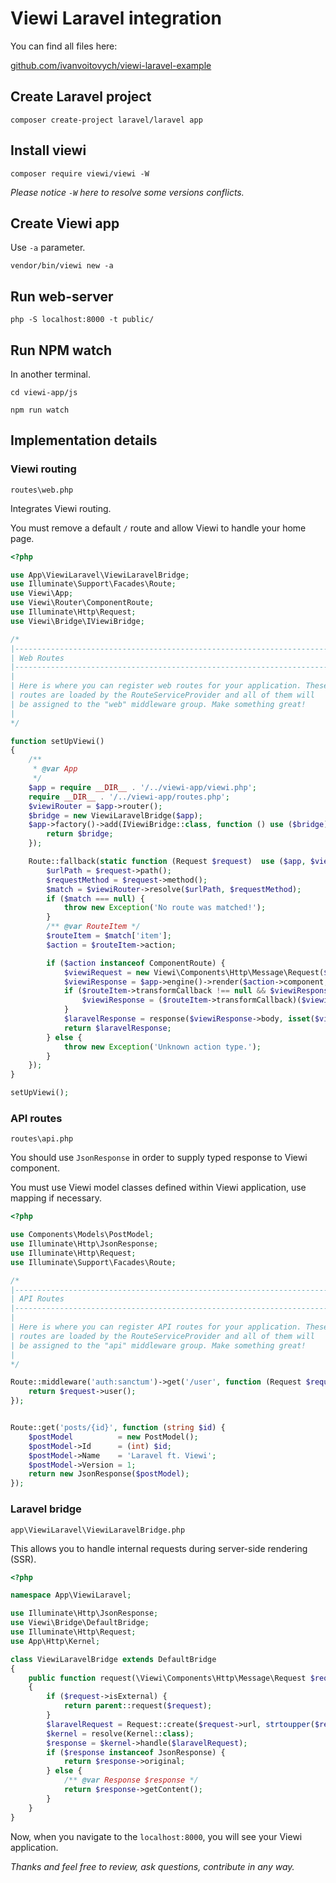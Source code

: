 # Viewi Laravel integration

You can find all files here:

<a target="_blank" href="https://github.com/ivanvoitovych/viewi-laravel-example" rel="noopener noreferrer">github.com/ivanvoitovych/viewi-laravel-example</a>

## Create Laravel project

`composer create-project laravel/laravel app`

## Install viewi

`composer require viewi/viewi -W`

*Please notice `-W` here to resolve some versions conflicts.*

## Create Viewi app

Use `-a` parameter.

`vendor/bin/viewi new -a`

## Run web-server

`php -S localhost:8000 -t public/`

## Run NPM watch

In another terminal.

`cd viewi-app/js`

`npm run watch`

## Implementation details

### Viewi routing

`routes\web.php`

Integrates Viewi routing.

You must remove a default `/` route and allow Viewi to handle your home page.

```php
<?php

use App\ViewiLaravel\ViewiLaravelBridge;
use Illuminate\Support\Facades\Route;
use Viewi\App;
use Viewi\Router\ComponentRoute;
use Illuminate\Http\Request;
use Viewi\Bridge\IViewiBridge;

/*
|--------------------------------------------------------------------------
| Web Routes
|--------------------------------------------------------------------------
|
| Here is where you can register web routes for your application. These
| routes are loaded by the RouteServiceProvider and all of them will
| be assigned to the "web" middleware group. Make something great!
|
*/

function setUpViewi()
{
    /**
     * @var App
     */
    $app = require __DIR__ . '/../viewi-app/viewi.php';
    require __DIR__ . '/../viewi-app/routes.php';
    $viewiRouter = $app->router();
    $bridge = new ViewiLaravelBridge($app);
    $app->factory()->add(IViewiBridge::class, function () use ($bridge) {
        return $bridge;
    });

    Route::fallback(static function (Request $request)  use ($app, $viewiRouter) {
        $urlPath = $request->path();
        $requestMethod = $request->method();
        $match = $viewiRouter->resolve($urlPath, $requestMethod);
        if ($match === null) {
            throw new Exception('No route was matched!');
        }
        /** @var RouteItem */
        $routeItem = $match['item'];
        $action = $routeItem->action;

        if ($action instanceof ComponentRoute) {
            $viewiRequest = new Viewi\Components\Http\Message\Request($urlPath, strtolower($requestMethod));
            $viewiResponse = $app->engine()->render($action->component, $match['params'], $viewiRequest);
            if ($routeItem->transformCallback !== null && $viewiResponse instanceof Viewi\Components\Http\Message\Response) {
                $viewiResponse = ($routeItem->transformCallback)($viewiResponse);
            }
            $laravelResponse = response($viewiResponse->body, isset($viewiResponse->headers['Location']) ? 302 : $viewiResponse->status, $viewiResponse->headers);
            return $laravelResponse;
        } else {
            throw new Exception('Unknown action type.');
        }
    });
}

setUpViewi();
```

### API routes

`routes\api.php`

You should use `JsonResponse` in order to supply typed response to Viewi component.

You must use Viewi model classes defined within Viewi application, use mapping if necessary.

```php
<?php

use Components\Models\PostModel;
use Illuminate\Http\JsonResponse;
use Illuminate\Http\Request;
use Illuminate\Support\Facades\Route;

/*
|--------------------------------------------------------------------------
| API Routes
|--------------------------------------------------------------------------
|
| Here is where you can register API routes for your application. These
| routes are loaded by the RouteServiceProvider and all of them will
| be assigned to the "api" middleware group. Make something great!
|
*/

Route::middleware('auth:sanctum')->get('/user', function (Request $request) {
    return $request->user();
});


Route::get('posts/{id}', function (string $id) {
    $postModel          = new PostModel();
    $postModel->Id      = (int) $id;
    $postModel->Name    = 'Laravel ft. Viewi';
    $postModel->Version = 1;
    return new JsonResponse($postModel);
});
```

### Laravel bridge

`app\ViewiLaravel\ViewiLaravelBridge.php`

This allows you to handle internal requests during server-side rendering (SSR).

```php
<?php

namespace App\ViewiLaravel;

use Illuminate\Http\JsonResponse;
use Viewi\Bridge\DefaultBridge;
use Illuminate\Http\Request;
use App\Http\Kernel;

class ViewiLaravelBridge extends DefaultBridge
{
    public function request(\Viewi\Components\Http\Message\Request $request): mixed
    {
        if ($request->isExternal) {
            return parent::request($request);
        }
        $laravelRequest = Request::create($request->url, strtoupper($request->method), [], $_COOKIE, [], $_SERVER, $request->body);
        $kernel = resolve(Kernel::class);
        $response = $kernel->handle($laravelRequest);
        if ($response instanceof JsonResponse) {
            return $response->original;
        } else {
            /** @var Response $response */
            return $response->getContent();
        }
    }
}
```

Now, when you navigate to the `localhost:8000`, you will see your Viewi application.

*Thanks and feel free to review, ask questions, contribute in any way.*